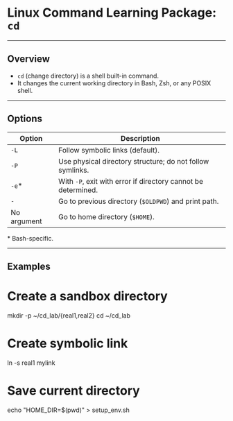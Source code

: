 # Linux Command Learning Package: `cd`


---

## Overview

- `cd` (change directory) is a shell built-in command.  
- It changes the current working directory in Bash, Zsh, or any POSIX shell.  

---

## Options

| Option | Description |
|--------|-------------|
| `-L`   | Follow symbolic links (default). |
| `-P`   | Use physical directory structure; do not follow symlinks. |
| `-e`*  | With `-P`, exit with error if directory cannot be determined. |
| `-`    | Go to previous directory (`$OLDPWD`) and print path. |
| No argument | Go to home directory (`$HOME`). |

\* Bash-specific.

---

## Examples

# Create a sandbox directory
mkdir -p ~/cd_lab/{real1,real2}
cd ~/cd_lab

# Create symbolic link
ln -s real1 mylink

# Save current directory
echo "HOME_DIR=$(pwd)" > setup_env.sh

